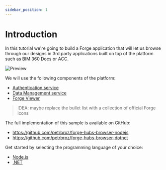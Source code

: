 ```yaml
---
sidebar_position: 1
---
```


# Introduction

In this tutorial we're going to build a Forge application that will let us
browse through our designs in 3rd party applications built on top of the platform
such as BIM 360 Docs or ACC.

![Preview](./preview.gif)

We will use the following components of the platform:

- [Authentication service](https://forge.autodesk.com/en/docs/oauth/v2/developers_guide/overview)
- [Data Management service](https://forge.autodesk.com/en/docs/data/v2/developers_guide/overview)
- [Forge Viewer](https://forge.autodesk.com/en/docs/viewer/v7/developers_guide/overview)

> IDEA: maybe replace the bullet list with a collection of official Forge icons

The full implementation of this sample is available on GitHub:

- https://github.com/petrbroz/forge-hubs-browser-nodejs
- https://github.com/petrbroz/forge-hubs-browser-dotnet

Get started by selecting the programming language of your choice:

- [Node.js](nodejs/server)
- [.NET](dotnet/server)
